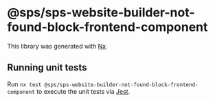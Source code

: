 # @sps/sps-website-builder-not-found-block-frontend-component

This library was generated with [Nx](https://nx.dev).

## Running unit tests

Run `nx test @sps/sps-website-builder-not-found-block-frontend-component` to execute the unit tests via [Jest](https://jestjs.io).
